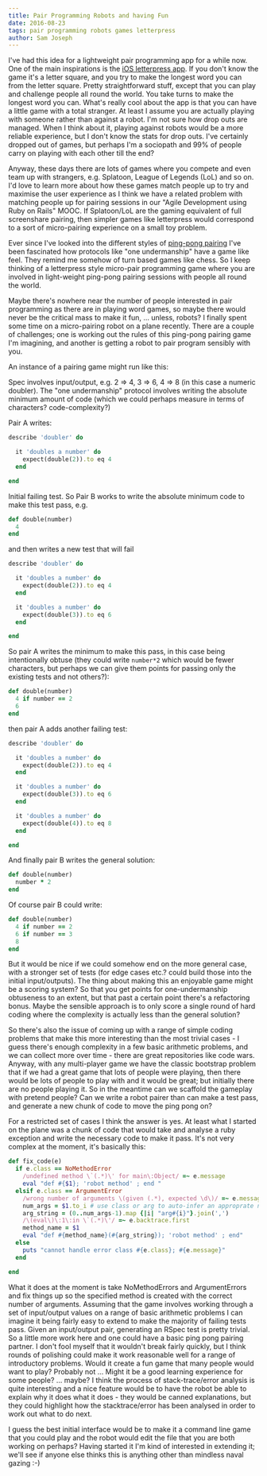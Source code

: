 ```yaml
---
title: Pair Programming Robots and having Fun
date: 2016-08-23
tags: pair programming robots games letterpress
author: Sam Joseph
---
```



I've had this idea for a lightweight pair programming app for a while now.  One of the main inspirations is the [iOS letterpress app](https://itunes.apple.com/gb/app/letterpress-word-game/id526619424?mt=8).  If you don't know the game it's a letter square, and you try to make the longest word you can from the letter square.  Pretty straightforward stuff, except that you can play and challenge people all round the world.  You take turns to make the longest word you can. What's really cool about the app is that you can have a little game with a total stranger.  At least I assume you are actually playing with someone rather than against a robot.  I'm not sure how drop outs are managed.  When I think about it, playing against robots would be a more reliable experience, but I don't know the stats for drop outs.  I've certainly dropped out of games, but perhaps I'm a sociopath and 99% of people carry on playing with each other till the end?

Anyway, these days there are lots of games where you compete and even team up with strangers, e.g. Splatoon, League of Legends (LoL) and so on.  I'd love to learn more about how these games match people up to try and maximise the user experience as I think we have a related problem with matching people up for pairing sessions in our "Agile Development using Ruby on Rails" MOOC.  If Splatoon/LoL are the gaming equivalent of full screenshare pairing, then simpler games like letterpress would correspond to a sort of micro-pairing experience on a small toy problem.

Ever since I've looked into the different styles of [ping-pong pairing](http://www.agileventures.org/remote-pair-programming/pair-programming-protocols) I've been fascinated how protocols like "one undermanship" have a game like feel.  They remind me somehow of turn based games like chess.  So I keep thinking of a letterpress style micro-pair programming game where you are involved in light-weight ping-pong pairing sessions with people all round the world.

Maybe there's nowhere near the number of people interested in pair programming as there are in playing word games, so maybe there would never be the critical mass to make it fun, ... unless, robots?  I finally spent some time on a micro-pairing robot on a plane recently.  There are a couple of challenges; one is working out the rules of this ping-pong pairing game I'm imagining, and another is getting a robot to pair program sensibly with you.   

An instance of a pairing game might run like this:

Spec involves input/output, e.g. 2 => 4, 3 => 6, 4 => 8  (in this case a numeric doubler).  The "one undermanship" protocol involves writing the absolute minimum amount of code (which we could perhaps measure in terms of characters? code-complexity?)


Pair A writes:

```rb
describe 'doubler' do

  it 'doubles a number' do
    expect(double(2)).to eq 4
  end

end
```

Initial failing test.  So Pair B works to write the absolute minimum code to make this test pass, e.g. 

```rb
def double(number)
  4
end
```

and then writes a new test that will fail

```rb
describe 'doubler' do

  it 'doubles a number' do
    expect(double(2)).to eq 4
  end

  it 'doubles a number' do
    expect(double(3)).to eq 6
  end

end
```

So pair A writes the minimum to make this pass, in this case being intentionally obtuse (they could write `number*2` which would be fewer characters, but perhaps we can give them points for passing only the existing tests and not others?):


```rb
def double(number)
  4 if number == 2
  6
end
```

then pair A adds another failing test:

```rb
describe 'doubler' do

  it 'doubles a number' do
    expect(double(2)).to eq 4
  end

  it 'doubles a number' do
    expect(double(3)).to eq 6
  end

  it 'doubles a number' do
    expect(double(4)).to eq 8
  end

end
```

And finally pair B writes the general solution:

```rb
def double(number)
  number * 2
end
```

Of course pair B could write:

```rb
def double(number)
  4 if number == 2
  6 if number == 3
  8
end
```

But it would be nice if we could somehow end on the more general case, with a stronger set of tests (for edge cases etc.? could build those into the initial input/outputs).  The thing about making this an enjoyable game might be a scoring system? So that you get points for one-undermanship obtuseness to an extent, but that past a certain point there's a refactoring bonus.  Maybe the sensible approach is to only score a single round of hard coding where the complexity is actually less than the general solution?

So there's also the issue of coming up with a range of simple coding problems that make this more interesting than the most trivial cases - I guess there's enough complexity in a few basic arithmetic problems, and we can collect more over time - there are great repositories like code wars.  Anyway, with any multi-player game we have the classic bootstrap problem that if we had a great game that lots of people were playing, then there would be lots of people to play with and it would be great; but initially there are no people playing it.  So in the meantime can we scaffold the gameplay with pretend people?  Can we write a robot pairer than can make a test pass, and generate a new chunk of code to move the ping pong on?

For a restricted set of cases I think the answer is yes.  At least what I started on the plane was a chunk of code that would take and analyse a ruby exception and write the necessary code to make it pass.  It's not very complex at the moment, it's basically this:

```rb
def fix_code(e)
  if e.class == NoMethodError
    /undefined method \`(.*)\' for main\:Object/ =~ e.message
    eval "def #{$1}; 'robot method' ; end "
  elsif e.class == ArgumentError
    /wrong number of arguments \(given (.*), expected \d\)/ =~ e.message
    num_args = $1.to_i # use class or arg to auto-infer an approprate name?
    arg_string = (0..num_args-1).map {|i| "arg#{i}"}.join(',') 
    /\(eval\)\:1\:in \`(.*)\'/ =~ e.backtrace.first
    method_name = $1
    eval "def #{method_name}(#{arg_string}); 'robot method' ; end"  
  else
    puts "cannot handle error class #{e.class}; #{e.message}"
  end

end
```

What it does at the moment is take NoMethodErrors and ArgumentErrors and fix things up so the specified method is created with the correct number of arguments.  Assuming that the game involves working through a set of input/output values on a range of basic arithmetic problems I can imagine it being fairly easy to extend to make the majority of failing tests pass.  Given an input/output pair, generating an RSpec test is pretty trivial.  So a little more work here and one could have a basic ping pong pairing partner.  I don't fool myself that it wouldn't break fairly quickly, but I think rounds of polishing could make it work reasonable well for a range of introductory problems.  Would it create a fun game that many people would want to play?  Probably not ... Might it be a good learning experience for some people? ... maybe?  I think the process of stack-trace/error analysis is quite interesting and a nice feature would be to have the robot be able to explain why it does what it does - they would be canned explanations, but they could highlight how the stacktrace/error has been analysed in order to work out what to do next.

I guess the best initial interface would be to make it a command line game that you could play and the robot would edit the file that you are both working on perhaps?   Having started it I'm kind of interested in extending it; we'll see if anyone else thinks this is anything other than mindless naval gazing :-)




